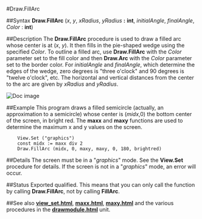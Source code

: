 
#Draw.FillArc

##Syntax
**Draw.FillArc** (_x_, _y_, _xRadius_, _yRadius_ **:** **int**,
_initialAngle_, _finalAngle_, _Color_ : **int**)




##Description
The **Draw.FillArc** procedure is used to draw a filled arc whose center is at (_x_, _y_). It then fills in the pie-shaped wedge using the specified _Color_. To outline a filled arc, use **Draw.FillArc** with the _Color_ parameter set to the fill color and then **Draw.Arc** with the _Color_ parameter set to the border color. For _initialAngle_ and _finalAngle_, which determine the edges of the wedge, zero degrees is "three o'clock" and 90 degrees is "twelve o'clock", etc. The horizontal and vertical distances from the center to the arc are given by _xRadius_ and _yRadius_.

![Doc image](draw_fillarc01.gif)


##Example
This program draws a filled semicircle (actually, an approximation to a semicircle) whose center is (_midx_,0) the bottom center of the screen, in bright red. The **maxx** and **maxy** functions are used to determine the maximum x and y values on the screen.


        View.Set ("graphics")
        const midx := maxx div 2
        Draw.FillArc (midx, 0, maxy, maxy, 0, 180, brightred)
##Details
The screen must be in a "_graphics_" mode. See the **View.Set** procedure for details. If the screen is not in a "_graphics_" mode, an error will occur.



##Status
Exported qualified.
This means that you can only call the function by calling **Draw.FillArc**, not by calling **FillArc**.



##See also
**[view_set.html](View.Set)**, **[maxx.html](maxx)**, **[maxy.html](maxy)** and the various procedures in the **[drawmodule.html](Draw)** unit.


